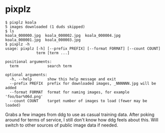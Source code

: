 pixplz
======

```
$ pixplz koala
5 images downloaded (1 duds skipped)
$ ls
koala_000000.jpg  koala_000002.jpg  koala_000004.jpg
koala_000001.jpg  koala_000003.jpg
$ pixplz -h
usage: pixplz [-h] [--prefix PREFIX] [--format FORMAT] [--count COUNT]
              term [term ...]

positional arguments:
  term             search term

optional arguments:
  -h, --help       show this help message and exit
  --prefix PREFIX  prefix for downloaded images, _NNNNNN.jpg will be added
  --format FORMAT  format for naming images, for example 'foo/bar%06d.png'
  --count COUNT    target number of images to load (fewer may be loaded)
```

Grabs a few images from ddg to use as casual training data.
After poking around for terms of service, I still don't
know how ddg feels about this.  Will switch to other sources
of public image data if needed.
